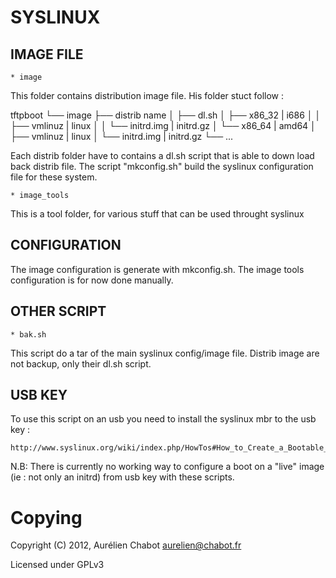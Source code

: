 
SYSLINUX
========

IMAGE FILE
----------

	* image

This folder contains distribution image file. His folder stuct follow :

tftpboot
└── image
    ├── distrib name
    │    ├── dl.sh
    │    ├── x86_32 | i686
    │    │   ├── vmlinuz    | linux
    │    │   └── initrd.img | initrd.gz
    │    └── x86_64 | amd64
    │        ├── vmlinuz    | linux
    │        └── initrd.img | initrd.gz
    └── ...


Each distrib folder have to contains a dl.sh script that is able to down load back distrib file.
The script "mkconfig.sh" build the syslinux configuration file for these system.

	* image_tools

This is a tool folder, for various stuff that can be used throught syslinux


CONFIGURATION
-------------

The image configuration is generate with mkconfig.sh. The image tools configuration is for now done manually.


OTHER SCRIPT
------------

	* bak.sh

This script do a tar of the main syslinux config/image file.
Distrib image are not backup, only their dl.sh script.


USB KEY
-------

To use this script on an usb you need to install the syslinux mbr to the usb key :

	http://www.syslinux.org/wiki/index.php/HowTos#How_to_Create_a_Bootable_USB:_For_Linux


N.B: There is currently no working way to configure a boot on a "live" image (ie : not only an initrd) from usb key with these scripts.

Copying
=======

Copyright (C) 2012, Aurélien Chabot aurelien@chabot.fr

Licensed under GPLv3

